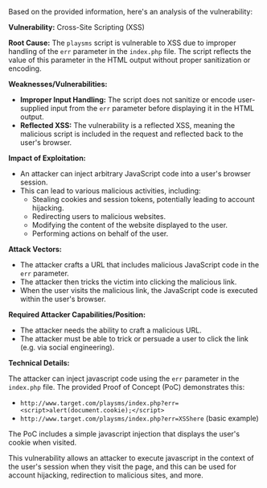 Based on the provided information, here's an analysis of the vulnerability:

**Vulnerability:** Cross-Site Scripting (XSS)

**Root Cause:** The `playsms` script is vulnerable to XSS due to improper handling of the `err` parameter in the `index.php` file. The script reflects the value of this parameter in the HTML output without proper sanitization or encoding.

**Weaknesses/Vulnerabilities:**
*   **Improper Input Handling:** The script does not sanitize or encode user-supplied input from the `err` parameter before displaying it in the HTML output.
*   **Reflected XSS:** The vulnerability is a reflected XSS, meaning the malicious script is included in the request and reflected back to the user's browser.

**Impact of Exploitation:**
*   An attacker can inject arbitrary JavaScript code into a user's browser session.
*   This can lead to various malicious activities, including:
    *   Stealing cookies and session tokens, potentially leading to account hijacking.
    *   Redirecting users to malicious websites.
    *   Modifying the content of the website displayed to the user.
    *   Performing actions on behalf of the user.

**Attack Vectors:**
*   The attacker crafts a URL that includes malicious JavaScript code in the `err` parameter.
*   The attacker then tricks the victim into clicking the malicious link.
*   When the user visits the malicious link, the JavaScript code is executed within the user's browser.

**Required Attacker Capabilities/Position:**
*   The attacker needs the ability to craft a malicious URL.
*   The attacker must be able to trick or persuade a user to click the link (e.g. via social engineering).

**Technical Details:**

The attacker can inject javascript code using the `err` parameter in the `index.php` file. The provided Proof of Concept (PoC) demonstrates this:
* `http://www.target.com/playsms/index.php?err=<script>alert(document.cookie);</script>`
* `http://www.target.com/playsms/index.php?err=XSShere` (basic example)

The PoC includes a simple javascript injection that displays the user's cookie when visited.

This vulnerability allows an attacker to execute javascript in the context of the user's session when they visit the page, and this can be used for account hijacking, redirection to malicious sites, and more.